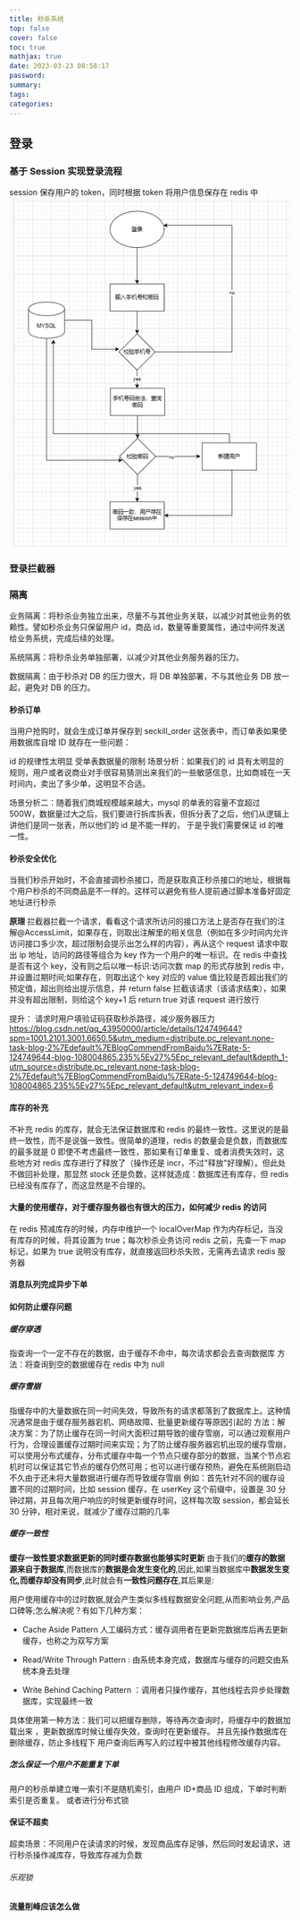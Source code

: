 ```yaml
---
title: 秒杀系统
top: false
cover: false
toc: true
mathjax: true
date: 2023-03-23 08:58:17
password:
summary:
tags:
categories:
---
```


## 登录

### 基于 Session 实现登录流程

session 保存用户的 token，同时根据 token 将用户信息保存在 redis 中
![asset_img](秒杀系统/2023-03-23-09-48-11.png)

### 登录拦截器

### 隔离

业务隔离：将秒杀业务独立出来，尽量不与其他业务关联，以减少对其他业务的依赖性。譬如秒杀业务只保留用户 id，商品 id，数量等重要属性，通过中间件发送给业务系统，完成后续的处理。

系统隔离：将秒杀业务单独部署，以减少对其他业务服务器的压力。

数据隔离：由于秒杀对 DB 的压力很大，将 DB 单独部署，不与其他业务 DB 放一起，避免对 DB 的压力。

#### 秒杀订单

当用户抢购时，就会生成订单并保存到 seckill_order 这张表中，而订单表如果使用数据库自增 ID 就存在一些问题：

id 的规律性太明显
受单表数据量的限制
场景分析：如果我们的 id 具有太明显的规则，用户或者说商业对手很容易猜测出来我们的一些敏感信息，比如商城在一天时间内，卖出了多少单，这明显不合适。

场景分析二：随着我们商城规模越来越大，mysql 的单表的容量不宜超过 500W，数据量过大之后，我们要进行拆库拆表，但拆分表了之后，他们从逻辑上讲他们是同一张表，所以他们的 id 是不能一样的， 于是乎我们需要保证 id 的唯一性。

#### 秒杀安全优化

当我们秒杀开始时，不会直接调秒杀接口，而是获取真正秒杀接口的地址，根据每个用户秒杀的不同商品是不一样的。这样可以避免有些人提前通过脚本准备好固定地址进行秒杀

**原理**
拦截器拦截一个请求，看看这个请求所访问的接口方法上是否存在我们的注解@AccessLimit，如果存在，则取出注解里的相关信息（例如在多少时间内允许访问接口多少次，超过限制会提示出怎么样的内容），再从这个 request 请求中取出 ip 地址，访问的路径等组合为 key 作为一个用户的唯一标识。在 redis 中查找是否有这个 key，没有则之后以唯一标识:访问次数 map 的形式存放到 redis 中，并设置过期时间;如果存在，则取出这个 key 对应的 value 值比较是否超出我们的预定值，超出则给出提示信息，并 return false 拦截该请求（该请求结束），如果并没有超出限制，则给这个 key+1 后 return true 对该 request 进行放行

提升：
请求时用户填验证码获取秒杀路径，减少服务器压力
https://blog.csdn.net/qq_43950000/article/details/124749644?spm=1001.2101.3001.6650.5&utm_medium=distribute.pc_relevant.none-task-blog-2%7Edefault%7EBlogCommendFromBaidu%7ERate-5-124749644-blog-108004865.235%5Ev27%5Epc_relevant_default&depth_1-utm_source=distribute.pc_relevant.none-task-blog-2%7Edefault%7EBlogCommendFromBaidu%7ERate-5-124749644-blog-108004865.235%5Ev27%5Epc_relevant_default&utm_relevant_index=6

#### 库存的补充

不补充 redis 的库存，就会无法保证数据库和 redis 的最终一致性。这里说的是最终一致性，而不是说强一致性。很简单的道理，redis 的数量会是负数，而数据库的最多就是 0
即使不考虑最终一致性，那如果有订单重复、或者消费失效时，这些地方对 redis 库存进行了释放了（操作还是 incr，不过"释放"好理解）。但此处不做回补处理，那显然 stock 还是负数，这样就造成：数据库还有库存，但 redis 已经没有库存了，而这显然是不合理的。

#### 大量的使用缓存，对于缓存服务器也有很大的压力，如何减少 redis 的访问

在 redis 预减库存的时候，内存中维护一个 localOverMap 作为内存标记，当没有库存的时候，将其设置为 true；每次秒杀业务访问 redis 之前，先查一下 map 标记，如果为 true 说明没有库存，就直接返回秒杀失败，无需再去请求 redis 服务器

#### 消息队列完成异步下单

#### 如何防止缓存问题

##### 缓存穿透

指查询一个一定不存在的数据，由于缓存不命中，每次请求都会去查询数据库
方法：将查询到空的数据缓存在 redis 中为 null

##### 缓存雪崩

指缓存中的大量数据在同一时间失效，导致所有的请求都落到了数据库上。这种情况通常是由于缓存服务器宕机、网络故障、批量更新缓存等原因引起的
方法：解决方案：为了防止缓存在同一时间大面积过期导致的缓存雪崩，可以通过观察用户行为，合理设置缓存过期时间来实现；为了防止缓存服务器宕机出现的缓存雪崩，可以使用分布式缓存，分布式缓存中每一个节点只缓存部分的数据，当某个节点宕机时可以保证其它节点的缓存仍然可用；也可以进行缓存预热，避免在系统刚启动不久由于还未将大量数据进行缓存而导致缓存雪崩
例如：首先针对不同的缓存设置不同的过期时间，比如 session 缓存，在 userKey 这个前缀中，设置是 30 分钟过期，并且每次用户响应的时候更新缓存时间，这样每次取 session，都会延长 30 分钟，相对来说，就减少了缓存过期的几率

##### 缓存一致性

**缓存一致性要求数据更新的同时缓存数据也能够实时更新**
由于我们的**缓存的数据源来自于数据库**,而数据库的**数据是会发生变化的**,因此,如果当数据库中**数据发生变化,而缓存却没有同步**,此时就会有**一致性问题存在**,其后果是:

用户使用缓存中的过时数据,就会产生类似多线程数据安全问题,从而影响业务,产品口碑等;怎么解决呢？有如下几种方案：

- Cache Aside Pattern 人工编码方式：缓存调用者在更新完数据库后再去更新缓存，也称之为双写方案

- Read/Write Through Pattern : 由系统本身完成，数据库与缓存的问题交由系统本身去处理

- Write Behind Caching Pattern ：调用者只操作缓存，其他线程去异步处理数据库，实现最终一致

具体使用第一种方法：我们可以把缓存删除，等待再次查询时，将缓存中的数据加载出来 ，更新数据库时候让缓存失效，查询时在更新缓存。
并且先操作数据库在删除缓存，防止多线程下 用户查询后再写入的过程中被其他线程修改缓存内容。

##### 怎么保证一个用户不能重复下单

用户的秒杀单建立唯一索引不是随机索引，由用户 ID+商品 ID 组成，下单时判断索引是否重复。
或者进行分布式锁

#### 保证不超卖

超卖场景：不同用户在读请求的时候，发现商品库存足够，然后同时发起请求，进行秒杀操作减库存，导致库存减为负数

###### 乐观锁

#### 流量削峰应该怎么做
